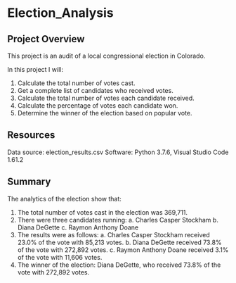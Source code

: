 # Election_Analysis

## Project Overview
This project is an audit of a local congressional election in Colorado.

In this project I will:

1. Calculate the total number of votes cast.
2. Get a complete list of candidates who received votes.
3. Calculate the total number of votes each candidate received.
4. Calculate the percentage of votes each candidate won.
5. Determine the winner of the election based on popular vote.

## Resources
Data source: election_results.csv
Software: Python 3.7.6, Visual Studio Code 1.61.2

## Summary
The analytics of the election show that:

1. The total number of votes cast in the election was 369,711.
2. There were three candidates running:
    a. Charles Casper Stockham
    b. Diana DeGette
    c. Raymon Anthony Doane
3. The results were as follows:
    a. Charles Casper Stockham received 23.0% of the vote with 85,213 votes.
    b. Diana DeGette received 73.8% of the vote with 272,892 votes.
    c. Raymon Anthony Doane received 3.1% of the vote with 11,606 votes.
4. The winner of the election:
    Diana DeGette, who received 73.8% of the vote with 272,892 votes.
